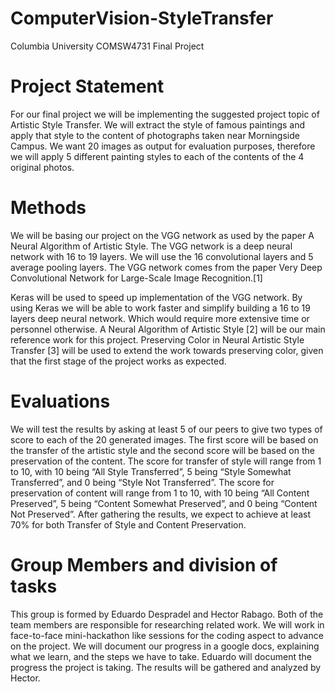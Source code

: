 # ComputerVision-StyleTransfer
Columbia University COMSW4731 Final Project

# Project Statement
For our final project we will be implementing the suggested project topic of Artistic Style Transfer. We will extract the style of famous paintings and apply that style to the content of photographs taken near Morningside Campus. We want 20 images as output for evaluation purposes, therefore we will apply 5 different painting styles to each of the contents of the 4 original photos.

# Methods
We will be basing our project on the VGG network as used by the paper A Neural Algorithm of Artistic Style. The VGG network is a deep neural network with 16 to 19 layers. We will use the 16 convolutional layers and 5 average pooling layers. The VGG network comes from the paper Very Deep Convolutional Network for Large-Scale Image Recognition.[1] 

Keras will be used to speed up implementation of the VGG network. By using Keras we will be able to work faster and simplify building a 16 to 19 layers deep neural network. Which would require more extensive time or personnel otherwise.
A Neural Algorithm of Artistic Style [2] will be our main reference work for this project.
Preserving Color in Neural Artistic Style Transfer [3] will be used to extend the work towards preserving color, given that the first stage of the project works as expected.

# Evaluations
We will test the results by asking at least 5 of our peers to give two types of score to each of the 20 generated images. The first score will be based on the transfer of the artistic style and the second score will be based on the preservation of the content. The score for transfer of style will range from 1 to 10, with 10 being “All Style Transferred”, 5 being “Style Somewhat Transferred”, and 0 being “Style Not Transferred”. The score for preservation of content will range from 1 to 10, with 10 being “All Content Preserved”, 5 being “Content Somewhat Preserved”, and 0 being “Content Not Preserved”. After gathering the results, we expect to achieve at least 70% for both Transfer of Style and Content Preservation.

# Group Members and division of tasks
This group is formed by Eduardo Despradel and Hector Rabago. Both of the team members are responsible for researching related work. We will work in face-to-face mini-hackathon like sessions for the coding aspect to advance on the project. We will document our progress in a google docs, explaining what we learn, and the steps we have to take. Eduardo will document the progress the project is taking. The results will be gathered and analyzed by Hector.


